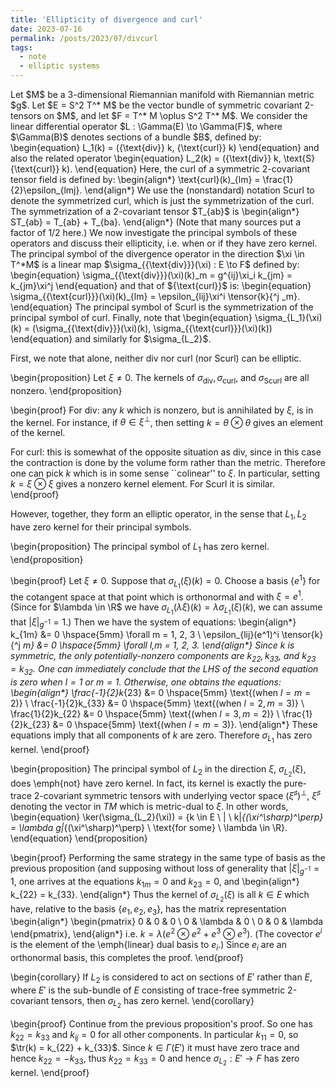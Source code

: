 ```yaml
---
title: 'Ellipticity of divergence and curl'
date: 2023-07-16
permalink: /posts/2023/07/divcurl
tags:
  - note
  - elliptic systems
---
```


<script type="text/javascript"
  src="https://cdnjs.cloudflare.com/ajax/libs/mathjax/2.7.0/MathJax.js?config=TeX-AMS_CHTML">
</script>
<script type="text/x-mathjax-config">
  MathJax.Hub.Config({
    tex2jax: {
      inlineMath: [['$','$'], ['\\(','\\)']],
      processEscapes: true},
      jax: ["input/TeX","input/MathML","input/AsciiMath","output/CommonHTML"],
      extensions: ["tex2jax.js","mml2jax.js","asciimath2jax.js","MathMenu.js","MathZoom.js","AssistiveMML.js", "[Contrib]/a11y/accessibility-menu.js"],
      TeX: {
      extensions: ["AMSmath.js","AMSsymbols.js","noErrors.js","noUndefined.js"],
      equationNumbers: {
      autoNumber: "AMS"
      }
    }
  });
</script>

<body>
Let $M$ be a 3-dimensional Riemannian manifold with Riemannian metric $g$. Let $E = S^2 T^* M$ be the vector bundle of symmetric covariant 2-tensors on $M$, and let $F = T^* M \oplus S^2 T^* M$. We consider the linear differential operator $L : \Gamma(E) \to \Gamma(F)$, where $\Gamma(B)$ denotes sections of a bundle $B$, defined by:
\begin{equation}
    L_1(k) = ({\text{div}} k, {\text{curl}} k)
\end{equation}
and also the related operator
\begin{equation}
    L_2(k) = ({\text{div}} k, \text{S}{\text{curl}} k). 
\end{equation}
Here, the curl of a symmetric 2-covariant tensor field is defined by:
\begin{align*}
  \text{curl}(k)_{lm} = \frac{1}{2}\epsilon_{lmj}.
\end{align*}
We use the (nonstandard) notation Scurl to denote the symmetrized curl, which is just the symmetrization of the curl. The symmetrization of a 2-covariant tensor $T_{ab}$ is
\begin{align*}
  ST_{ab} = T_{ab} + T_{ba}. 
\end{align*} 
(Note that many sources put a factor of 1/2 here.) We now investigate the principal symbols of these operators and discuss their ellipticity, i.e. when or if they have zero kernel. The principal symbol of the divergence operator in the direction $\xi \in T^*M$ is a linear map $\sigma_{{\text{div}}}(\xi) : E \to F$ defined by:
\begin{equation}
    \sigma_{{\text{div}}}(\xi)(k)_m = g^{ij}\xi_i k_{jm} = k_{jm}\xi^j
\end{equation}
and that of ${\text{curl}}$ is:
\begin{equation}
    \sigma_{{\text{curl}}}(\xi)(k)_{lm} = \epsilon_{lij}\xi^i \tensor{k}{^j _m}.
\end{equation}
The principal symbol of Scurl is the symmetrization of the principal symbol of curl. Finally, note that 
\begin{equation}
    \sigma_{L_1}(\xi)(k) = (\sigma_{{\text{div}}}(\xi)(k), \sigma_{{\text{curl}}}(\xi)(k))
\end{equation}
and similarly for $\sigma_{L_2}$.

First, we note that alone, neither div nor curl (nor Scurl) can be elliptic. 

\begin{proposition}
Let $\xi \neq 0$.
The kernels of $\sigma_{{\text{div}}}, \sigma_{{\text{curl}}}$, and $\sigma_{\text{Scurl}}$ are all nonzero.
\end{proposition}

\begin{proof}
For div: any $k$ which is nonzero, but is annihilated by $\xi$, is in the kernel. For instance, if $\theta \in \xi^\perp$, then setting $k = \theta \otimes \theta$ gives an element of the kernel.

For curl: this is somewhat of the opposite situation as div, since in this case the contraction is done by the volume form rather than the metric. Therefore one can pick $k$ which is in some sense ``colinear'' to $\xi$. In particular, setting $k = \xi \otimes \xi$ gives a nonzero kernel element. For Scurl it is similar.
\end{proof}

However, together, they form an elliptic operator, in the sense that $L_1, L_2$ have zero kernel for their principal symbols. 

\begin{proposition}
The principal symbol of $L_1$ has zero kernel.
\end{proposition}

\begin{proof}
Let $\xi \neq 0$. Suppose that $\sigma_{L_1}(\xi)(k) = 0$. Choose a basis $\{e^1\}$ for the cotangent space at that point which is orthonormal and with $\xi = e^1$. (Since for $\lambda \in \R$ we have $\sigma_{L_1}(\lambda\xi)(k) = \lambda\sigma_{L_1}(\xi)(k)$, we can assume that $|\xi|_{g^{-1}} = 1$.) Then we have the system of equations:
\begin{align*}
    k_{1m} &= 0 \hspace{5mm} \forall m = 1, 2, 3 \\ 
    \epsilon_{lij}(e^1)^i \tensor{k}{^j _m} &= 0 \hspace{5mm} \forall l,m = 1, 2, 3.
\end{align*}
Since $k$ is symmetric, the only potentially-nonzero components are $k_{22}, k_{33}$, and $k_{23} = k_{32}$. One can immediately conclude that the LHS of the second equation is zero when $l = 1$ or $m = 1$. Otherwise, one obtains the equations:
\begin{align*}
    \frac{-1}{2}k_{23} &= 0 \hspace{5mm} \text{(when $l = m = 2$)} \\ 
    \frac{-1}{2}k_{33} &= 0 \hspace{5mm} \text{(when $l = 2, m = 3$)} \\ 
    \frac{1}{2}k_{22} &= 0 \hspace{5mm} \text{(when $l = 3, m = 2$)} \\ 
    \frac{1}{2}k_{23} &= 0 \hspace{5mm} \text{(when $l = m = 3$)}.
\end{align*}
These equations imply that all components of $k$ are zero. Therefore $\sigma_{L_1}$ has zero kernel.
\end{proof}

\begin{proposition}
The principal symbol of $L_2$ in the direction $\xi$, $\sigma_{L_2}(\xi)$, does \emph{not} have zero kernel. In fact, its kernel is exactly the pure-trace 2-covariant symmetric tensors with underlying vector space $(\xi^\sharp)^\perp$, $\xi^\sharp$ denoting the vector in $TM$ which is metric-dual to $\xi$. In other words,
\begin{equation}
    \ker(\sigma_{L_2}(\xi)) = \{k \in E \ | \ k|_{(\xi^\sharp)^\perp} = \lambda g|_{(\xi^\sharp)^\perp} \ \text{for some} \ \lambda \in \R\}.
\end{equation}
\end{proposition}

\begin{proof}
Performing the same strategy in the same type of basis as the previous proposition (and supposing without loss of generality that $|\xi|_{g^{-1}} = 1$, one arrives at the equations $k_{1m} = 0$ and $k_{23} = 0$, and 
\begin{align*}
    k_{22} = k_{33}.
\end{align*}
Thus the kernel of $\sigma_{L_2}(\xi)$ is all $k \in E$ which have, relative to the basis $\{e_1, e_2, e_3\}$, has the matrix representation
\begin{align*}
    \begin{pmatrix}
    0 & 0 & 0 \\ 
    0 & \lambda & 0 \\ 
    0 & 0 & \lambda
    \end{pmatrix},
\end{align*}
i.e. $k = \lambda (e^2 \otimes e^2 + e^3 \otimes e^3)$. (The covector $e^i$ is the element of the \emph{linear} dual basis to $e_i$.) Since $e_i$ are an orthonormal basis, this completes the proof.
\end{proof}

\begin{corollary}
If $L_2$ is considered to act on sections of $E'$ rather than $E$, where $E'$ is the sub-bundle of $E$ consisting of trace-free symmetric 2-covariant tensors, then $\sigma_{L_2}$ has zero kernel.
\end{corollary}

\begin{proof}
Continue from the previous proposition's proof. So one has $k_{22} = k_{33}$ and $k_{ij} = 0$ for all other components. In particular $k_{11} = 0$, so $\tr(k) = k_{22} + k_{33}$. Since $k \in \Gamma(E')$ it must have zero trace and hence $k_{22} = -k_{33}$, thus $k_{22} = k_{33} = 0$ and hence $\sigma_{L_2} : E' \to F$ has zero kernel.
\end{proof}

</body>